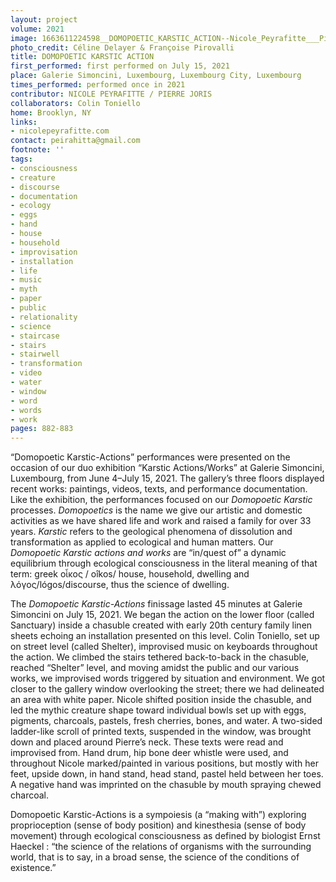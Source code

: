 ```yaml
---
layout: project
volume: 2021
image: 1663611224598__DOMOPOETIC_KARSTIC_ACTION--Nicole_Peyrafitte___Pierre_Joris.jpg
photo_credit: Céline Delayer & Françoise Pirovalli
title: DOMOPOETIC KARSTIC ACTION
first_performed: first performed on July 15, 2021
place: Galerie Simoncini, Luxembourg, Luxembourg City, Luxembourg
times_performed: performed once in 2021
contributor: NICOLE PEYRAFITTE / PIERRE JORIS
collaborators: Colin Toniello
home: Brooklyn, NY
links:
- nicolepeyrafitte.com
contact: peirahitta@gmail.com
footnote: ''
tags:
- consciousness
- creature
- discourse
- documentation
- ecology
- eggs
- hand
- house
- household
- improvisation
- installation
- life
- music
- myth
- paper
- public
- relationality
- science
- staircase
- stairs
- stairwell
- transformation
- video
- water
- window
- word
- words
- work
pages: 882-883
---
```


“Domopoetic Karstic-Actions” performances were presented on the occasion of our duo exhibition “Karstic Actions/Works” at Galerie Simoncini, Luxembourg, from June 4–July 15, 2021. The gallery’s three floors displayed recent works: paintings, videos, texts, and performance documentation. Like the exhibition, the performances focused on our *Domopoetic Karstic* processes. *Domopoetics* is the name we give our artistic and domestic activities as we have shared life and work and raised a family for over 33 years. *Karstic* refers to the geological phenomena of dissolution and transformation as applied to ecological and human matters. Our *Domopoetic Karstic actions and works* are “in/quest of” a dynamic equilibrium through ecological consciousness in the literal meaning of that term: greek οἶκος / oîkos/ house, household, dwelling and λόγος/lógos/discourse, thus the science of dwelling.

 

The *Domopoetic Karstic-Actions* finissage lasted 45 minutes at Galerie Simoncini on July 15, 2021. We began the action on the lower floor (called Sanctuary) inside a chasuble created with early 20th century family linen sheets echoing an installation presented on this level. Colin Toniello, set up on street level (called Shelter), improvised music on keyboards throughout the action. We climbed the stairs tethered back-to-back in the chasuble, reached “Shelter” level, and moving amidst the public and our various works, we improvised words triggered by situation and environment. We got closer to the gallery window overlooking the street; there we had delineated an area with white paper. Nicole shifted position inside the chasuble, and led the mythic creature shape toward individual bowls set up with eggs, pigments, charcoals, pastels, fresh cherries, bones, and water. A two-sided ladder-like scroll of printed texts, suspended in the window, was brought down and placed around Pierre’s neck. These texts were read and improvised from. Hand drum, hip bone deer whistle were used, and throughout Nicole marked/painted in various positions, but mostly with her feet, upside down, in hand stand, head stand, pastel held between her toes. A negative hand was imprinted on the chasuble by mouth spraying chewed charcoal.

 

<span class="ITALIC">Domopoetic Karstic-Actions</span> is a <span class="ITALIC">sympoiesis</span> (a “making with”) exploring proprioception (sense of body position) and kinesthesia (sense of body movement) through ecological consciousness as defined by biologist Ernst Haeckel : “the science of the relations of organisms with the surrounding world, that is to say, in a broad sense, the science of the conditions of existence.”